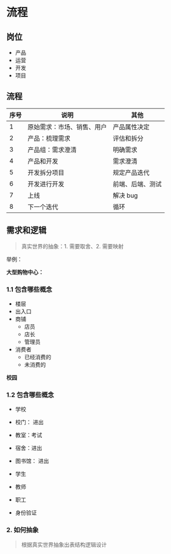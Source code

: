 # 流程


## 岗位

- 产品
- 运营
- 开发
- 项目

## 流程

|序号|说明|其他|
|---|---|---|
|1|原始需求：市场、销售、用户|产品属性决定|
|2|产品：梳理需求|评估和拆分|
|3|产品组：需求澄清|明确需求|
|4|产品和开发|需求澄清|
|5|开发拆分项目|规定产品迭代|
|6|开发进行开发|前端、后端、测试|
|7|上线|解决 bug|
|8|下一个迭代|循环|

## 需求和逻辑

> 真实世界的抽象：1. 需要取舍、2. 需要映射

举例：

**大型购物中心：**

### 1.1 包含哪些概念

- 楼层
- 出入口
- 商铺
  - 店员
  - 店长
  - 管理员
- 消费者
  - 已经消费的
  - 未消费的

**校园**

### 1.2 包含哪些概念


- 学校
- 校门： 进出
- 教室：考试
- 宿舍：进出
- 图书馆： 进出

- 学生
- 教师
- 职工

- 身份验证






### 2. 如何抽象

> 根据真实世界抽象出表结构逻辑设计
